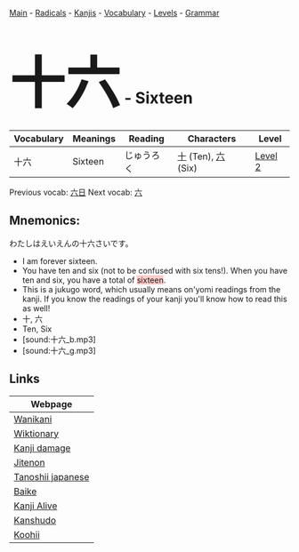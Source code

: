 <style> bigfont {font-size: 100px}</style>
[Main](../README.md) -
[Radicals](../radicals.md) -
[Kanjis](../kanjis.md) -
[Vocabulary](../vocabulary.md) -
[Levels](../levels.md) -
[Grammar](../grammar.md)
# <bigfont> 十六</bigfont> - Sixteen 

| Vocabulary | Meanings | Reading | Characters | Level |
| --- | --- | --- | --- | --- |
| 十六 | Sixteen | じゅうろく |  [十](../kanjis/十.md) (Ten), [六](../kanjis/六.md) (Six) | [Level 2](../levels/wk_level2.md) |

Previous vocab: [六日](六日.md) Next vocab: [六](六.md) 

## Mnemonics:
わたしはえいえんの十六さいです。
* I am forever sixteen.
* You have ten and six (not to be confused with six tens!). When you have ten and six, you have a total of <span style="background-color:#ffcccb"> sixteen</span>.
* This is a jukugo word, which usually means on'yomi readings from the kanji. If you know the readings of your kanji you'll know how to read this as well!
* 十, 六
* Ten, Six
* [sound:十六_b.mp3]
* [sound:十六_g.mp3]


## Links 

| Webpage |
| --- |
| [Wanikani          ](https://www.wanikani.com/kanji/十六) |
| [Wiktionary        ](https://en.wiktionary.org/wiki/十六) |
| [Kanji damage      ](http://www.kanjidamage.com/kanji/search?utf8=✓&q=十六) |
| [Jitenon           ](https://jitenon.com/kanji/十六) |
| [Tanoshii japanese ](https://www.tanoshiijapanese.com/dictionary/kanji.cfm?k=十六) |
| [Baike             ](https://baike.baidu.com/item/十六) |
| [Kanji Alive       ](https://app.kanjialive.com/十六) |
| [Kanshudo          ](https://www.kanshudo.com/searchmn?q=十六) |
| [Koohii            ](https://kanji.koohii.com/study/kanji/十六) |
